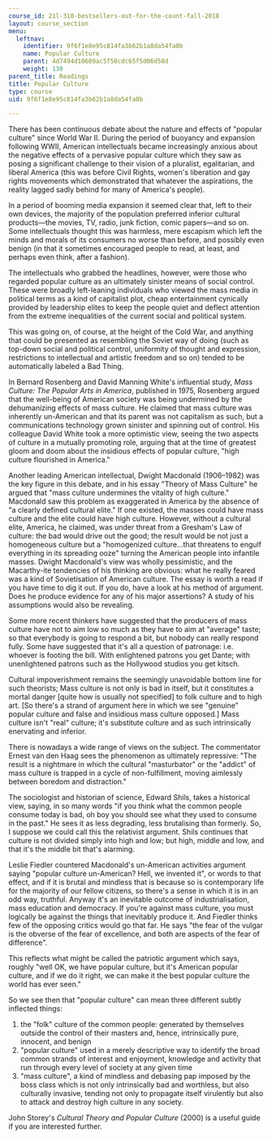 ```yaml
---
course_id: 21l-310-bestsellers-out-for-the-count-fall-2018
layout: course_section
menu:
  leftnav:
    identifier: 9f6f1e8e95c814fa3b62b1a8da54fa0b
    name: Popular Culture
    parent: 4d7494d10609ac5f50cdc65f5d06d58d
    weight: 130
parent_title: Readings
title: Popular Culture
type: course
uid: 9f6f1e8e95c814fa3b62b1a8da54fa0b

---
```


There has been continuous debate about the nature and effects of "popular culture" since World War II. During the period of buoyancy and expansion following WWII, American intellectuals became increasingly anxious about the negative effects of a pervasive popular culture which they saw as posing a significant challenge to their vision of a pluralist, egalitarian, and liberal America (this was before Civil Rights, women's liberation and gay rights movements which demonstrated that whatever the aspirations, the reality lagged sadly behind for many of America's people).

In a period of booming media expansion it seemed clear that, left to their own devices, the majority of the population preferred inferior cultural products—the movies, TV, radio, junk fiction, comic papers—and so on. Some intellectuals thought this was harmless, mere escapism which left the minds and morals of its consumers no worse than before, and possibly even benign (in that it sometimes encouraged people to read, at least, and perhaps even think, after a fashion).

The intellectuals who grabbed the headlines, however, were those who regarded popular culture as an ultimately sinister means of social control. These were broadly left-leaning individuals who viewed the mass media in political terms as a kind of capitalist plot, cheap entertainment cynically provided by leadership elites to keep the people quiet and deflect attention from the extreme inequalities of the current social and political system.

This was going on, of course, at the height of the Cold War, and anything that could be presented as resembling the Soviet way of doing (such as top-down social and political control, uniformity of thought and expression, restrictions to intellectual and artistic freedom and so on) tended to be automatically labeled a Bad Thing.

In Bernard Rosenberg and David Manning White's influential study, _Mass Culture: The Popular Arts in America_, published in 1975, Rosenberg argued that the well-being of American society was being undermined by the dehumanizing effects of mass culture. He claimed that mass culture was inherently un-American and that its parent was not capitalism as such, but a communications technology grown sinister and spinning out of control. His colleague David White took a more optimistic view, seeing the two aspects of culture in a mutually promoting role, arguing that at the time of greatest gloom and doom about the insidious effects of popular culture, "high culture flourished in America."

Another leading American intellectual, Dwight Macdonald (1906–1982) was the key figure in this debate, and in his essay "Theory of Mass Culture" he argued that "mass culture undermines the vitality of high culture." Macdonald saw this problem as exaggerated in America by the absence of "a clearly defined cultural elite." If one existed, the masses could have mass culture and the elite could have high culture. However, without a cultural elite, America, he claimed, was under threat from a Gresham's Law of culture: the bad would drive out the good; the result would be not just a homogeneous culture but a "homogenized culture…that threatens to engulf everything in its spreading ooze" turning the American people into infantile masses. Dwight Macdonald's view was wholly pessimistic, and the Macarthy-ite tendencies of his thinking are obvious: what he really feared was a kind of Sovietisation of American culture. The essay is worth a read if you have time to dig it out. If you do, have a look at his method of argument. Does he produce evidence for any of his major assertions? A study of his assumptions would also be revealing.

Some more recent thinkers have suggested that the producers of mass culture have not to aim low so much as they have to aim at "average" taste; so that everybody is going to respond a bit, but nobody can really respond fully. Some have suggested that it's all a question of patronage: i.e. whoever is footing the bill. With enlightened patrons you get Dante; with unenlightened patrons such as the Hollywood studios you get kitsch.

Cultural impoverishment remains the seemingly unavoidable bottom line for such theorists; Mass culture is not only is bad in itself, but it constitutes a mortal danger \[quite how is usually not specified\] to folk culture and to high art. \[So there's a strand of argument here in which we see "genuine" popular culture and false and insidious mass culture opposed.\] Mass culture isn't "real" culture; it's substitute culture and as such intrinsically enervating and inferior.

There is nowadays a wide range of views on the subject. The commentator Ernest van den Haag sees the phenomenon as ultimately repressive: "The result is a nightmare in which the cultural "masturbator" or the "addict" of mass culture is trapped in a cycle of non-fulfillment, moving aimlessly between boredom and distraction."

The sociologist and historian of science, Edward Shils, takes a historical view, saying, in so many words "if you think what the common people consume today is bad, oh boy you should see what they used to consume in the past." He sees it as less degrading, less brutalising than formerly. So, I suppose we could call this the relativist argument. Shils continues that culture is not divided simply into high and low; but high, middle and low, and that it's the middle bit that's alarming.

Leslie Fiedler countered Macdonald's un-American activities argument saying "popular culture un-American? Hell, we invented it", or words to that effect, and if it is brutal and mindless that is because so is contemporary life for the majority of our fellow citizens, so there's a sense in which it is in an odd way, truthful. Anyway it's an inevitable outcome of industrialisation, mass education and democracy. If you're against mass culture, you must logically be against the things that inevitably produce it. And Fiedler thinks few of the opposing critics would go that far. He says "the fear of the vulgar is the obverse of the fear of excellence, and both are aspects of the fear of difference".

This reflects what might be called the patriotic argument which says, roughly "well OK, we have popular culture, but it's American popular culture, and if we do it right, we can make it the best popular culture the world has ever seen."

So we see then that "popular culture" can mean three different subtly inflected things:

1.  the "folk" culture of the common people: generated by themselves outside the control of their masters and, hence, intrinsically pure, innocent, and benign
2.  "popular culture" used in a merely descriptive way to identify the broad common strands of interest and enjoyment, knowledge and activity that run through every level of society at any given time
3.  "mass culture", a kind of mindless and debasing pap imposed by the boss class which is not only intrinsically bad and worthless, but also culturally invasive, tending not only to propagate itself virulently but also to attack and destroy high culture in any society.

John Storey's _Cultural Theory and Popular Culture_ (2000) is a useful guide if you are interested further.